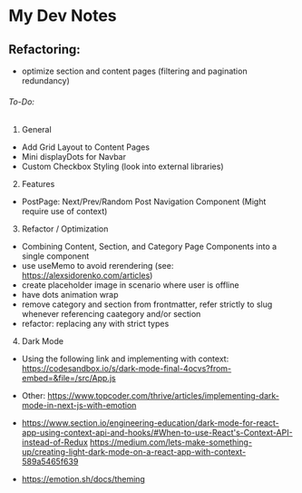 # My Dev Notes

## Refactoring:

- optimize section and content pages (filtering and pagination redundancy)

###### To-Do:

1. General
- Add Grid Layout to Content Pages
- Mini displayDots for Navbar
- Custom Checkbox Styling (look into external libraries)

2. Features
- PostPage: Next/Prev/Random Post Navigation Component (Might require use of context)

3. Refactor / Optimization
- Combining Content, Section, and Category Page Components into a single component
- use useMemo to avoid rerendering (see: https://alexsidorenko.com/articles)
- create placeholder image in scenario where user is offline
- have dots animation wrap
- remove category and section from frontmatter, refer strictly to slug whenever referencing caategory and/or section
- refactor: replacing any with strict types

4. Dark Mode
- Using the following link and implementing with context: https://codesandbox.io/s/dark-mode-final-4ocvs?from-embed=&file=/src/App.js
- Other: https://www.topcoder.com/thrive/articles/implementing-dark-mode-in-next-js-with-emotion

- https://www.section.io/engineering-education/dark-mode-for-react-app-using-context-api-and-hooks/#When-to-use-React's-Context-API-instead-of-Redux
https://medium.com/lets-make-something-up/creating-light-dark-mode-on-a-react-app-with-context-589a5465f639
- https://emotion.sh/docs/theming
